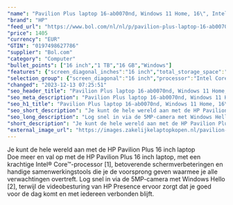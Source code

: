 ```yaml
---
"name": "Pavilion Plus laptop 16-ab0070nd, Windows 11 Home, 16\", Intel® Core™ i7, 16GB RAM, 1TB SSD, NVIDIA® GeForce RTX™ 3050, WQXGA, Natuurlijk zilver"
"brand": "HP"
"feed_url": "https://www.bol.com/nl/nl/p/pavilion-plus-laptop-16-ab0070nd-windows-11-home-16-intel-core-i7-16gb-ram-1tb-ssd-nvidia-geforce-rtx-3050-wqxga-natuurlijk-zilver/9300000160437394"
"price": 1405
"currency": "EUR"
"GTIN": "0197498627786"
"supplier": "Bol.com"
"category": "Computer"
"bullet_points": ["16 inch","1 TB","16 GB","Windows"]
"features": {"screen_diagonal_inches":"16 inch","total_storage_space":"1 TB","memory_size":"16 GB","operating_system":"Windows"}
"selection_group": {"screen_diagonal":"16 inch","processor":"Intel Core i7","changed_price_past_3_days":false,"product_family":"Pavilion"}
"changed": "2023-12-13 07:25:51"
"seo_header_title": "Pavilion Plus laptop 16-ab0070nd, Windows 11 Home, 16\", Intel® Core™ i7, 16GB RAM, 1TB SSD, NVIDIA® GeForce RTX™ 3050, WQXGA, Natuurlijk zilver"
"seo_meta_description": "Pavilion Plus laptop 16-ab0070nd, Windows 11 Home, 16\", Intel® Core™ i7, 16GB RAM, 1TB SSD, NVIDIA® GeForce RTX™ 3050, WQXGA, Natuurlijk zilver"
"seo_h1_title": "Pavilion Plus laptop 16-ab0070nd, Windows 11 Home, 16\", Intel® Core™ i7, 16GB RAM, 1TB SSD, NVIDIA® GeForce RTX™ 3050, WQXGA, Natuurlijk zilver"
"seo_short_description": "Je kunt de hele wereld aan met de HP Pavilion Plus 16 inch laptop <br />Doe meer en val op met de HP Pavilion Plus 16 inch laptop, met een krachtige Intel® Core™-processor [1], betoverende schermverbeteringen en handige samenwerkingstools die je de voorsprong geven waarmee je alle verwachtingen overtreft."
"seo_long_description": "Log snel in via de 5MP-camera met Windows Hello [2], terwijl de videobesturing van HP Presence ervoor zorgt dat je goed voor de dag komt en met iedereen verbonden blijft."
"short_description": "Je kunt de hele wereld aan met de HP Pavilion Plus 16 inch laptop Doe meer en val op met de HP Pavilion Plus 16 inch laptop, met een krachtige Intel® Core™-processor [1], betoverende schermverbeteringen en handige samenwerkingstools die je de voorsprong geven waarmee je alle verwachtingen overtreft. Log snel in via de 5MP-camera met Windows Hello [2], terwijl de videobesturing van HP Presence ervoor zorgt dat je goed voor de dag komt en met iedereen verbonden blijft."
"external_image_url": "https://images.zakelijkelaptopkopen.nl/pavilion-plus-laptop-16-ab0070nd-windows-11-home-16-intel-core-i7-16gb-ram-1tb-ssd-nvidia-geforce-rtx-3050-wqxga-natuurlijk-zilver.webp"
---
```


Je kunt de hele wereld aan met de HP Pavilion Plus 16 inch laptop <br />Doe meer en val op met de HP Pavilion Plus 16 inch laptop, met een krachtige Intel® Core™-processor [1], betoverende schermverbeteringen en handige samenwerkingstools die je de voorsprong geven waarmee je alle verwachtingen overtreft. Log snel in via de 5MP-camera met Windows Hello [2], terwijl de videobesturing van HP Presence ervoor zorgt dat je goed voor de dag komt en met iedereen verbonden blijft.